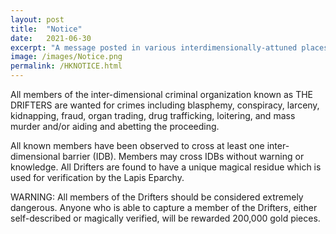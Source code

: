 ```yaml
---
layout: post
title:  "Notice"
date:   2021-06-30
excerpt: "A message posted in various interdimensionally-attuned places"
image: /images/Notice.png
permalink: /HKNOTICE.html
---
```


All members of the inter-dimensional criminal organization known as THE DRIFTERS are wanted for crimes including blasphemy, conspiracy, larceny, kidnapping, fraud, organ trading, drug trafficking, loitering, and mass murder and/or aiding and abetting the proceeding.

All known members have been observed to cross at least one inter-dimensional barrier (IDB). Members may cross IDBs without warning or knowledge. All Drifters are found to have a unique magical residue which is used for verification by the Lapis Eparchy.

WARNING: All members of the Drifters should be considered extremely dangerous. Anyone who is able to capture a member of the Drifters, either self-described or magically verified, will be rewarded 200,000 gold pieces.
